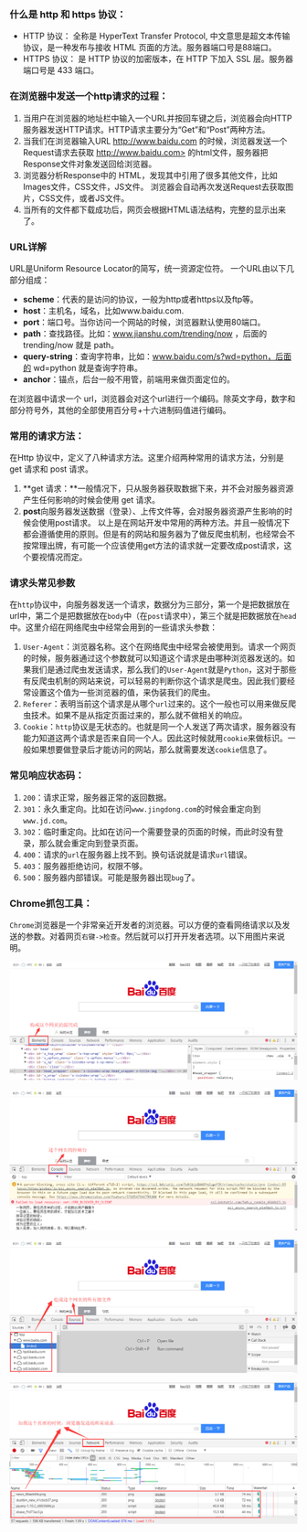 ### 什么是 http 和 https 协议：
- HTTP 协议： 全称是 HyperText Transfer Protocol, 中文意思是超文本传输协议，是一种发布与接收 HTML 页面的方法。服务器端口号是88端口。
- HTTPS 协议： 是 HTTP 协议的加密版本，在 HTTP 下加入 SSL 层。服务器端口号是 433 端口。

### 在浏览器中发送一个http请求的过程：
1. 当用户在浏览器的地址栏中输入一个URL并按回车键之后，浏览器会向HTTP服务器发送HTTP请求。HTTP请求主要分为“Get”和“Post”两种方法。
2. 当我们在浏览器输入URL <http://www.baidu.com> 的时候，浏览器发送一个Request请求去获取 http://www.baidu.com> 的html文件，服务器把Response文件对象发送回给浏览器。
3. 浏览器分析Response中的 HTML，发现其中引用了很多其他文件，比如Images文件，CSS文件，JS文件。 浏览器会自动再次发送Request去获取图片，CSS文件，或者JS文件。
4. 当所有的文件都下载成功后，网页会根据HTML语法结构，完整的显示出来了。

### URL详解

URL是Uniform Resource Locator的简写，统一资源定位符。 一个URL由以下几部分组成： 

- **scheme**：代表的是访问的协议，一般为http或者https以及ftp等。
- **host**：主机名，域名，比如www.baidu.com.
- **port**：端口号。当你访问一个网站的时候，浏览器默认使用80端口。
- **path**：查找路径。比如：www.jianshu.com/trending/now ，后面的 trending/now 就是 path。
- **query-string**：查询字符串，比如：www.baidu.com/s?wd=python，后面的 wd=python 就是查询字符串。
- **anchor**：锚点，后台一般不用管，前端用来做页面定位的。

在浏览器中请求一个 url，浏览器会对这个url进行一个编码。除英文字母，数字和部分符号外，其他的全部使用百分号+十六进制码值进行编码。 

### 常用的请求方法：

在Http 协议中，定义了八种请求方法。这里介绍两种常用的请求方法，分别是 get 请求和 post 请求。 

1. **get 请求：**一般情况下，只从服务器获取数据下来，并不会对服务器资源产生任何影响的时候会使用 get 请求。
2. **post**向服务器发送数据（登录）、上传文件等，会对服务器资源产生影响的时候会使用post请求。 以上是在网站开发中常用的两种方法。并且一般情况下都会遵循使用的原则。但是有的网站和服务器为了做反爬虫机制，也经常会不按常理出牌，有可能一个应该使用get方法的请求就一定要改成post请求，这个要视情况而定。

### 请求头常见参数

在`http`协议中，向服务器发送一个请求，数据分为三部分，第一个是把数据放在url中，第二个是把数据放在`body`中（在`post`请求中），第三个就是把数据放在`head`中。这里介绍在网络爬虫中经常会用到的一些请求头参数： 

1. `User-Agent`：浏览器名称。这个在网络爬虫中经常会被使用到。请求一个网页的时候，服务器通过这个参数就可以知道这个请求是由哪种浏览器发送的。如果我们是通过爬虫发送请求，那么我们的`User-Agent`就是`Python`，这对于那些有反爬虫机制的网站来说，可以轻易的判断你这个请求是爬虫。因此我们要经常设置这个值为一些浏览器的值，来伪装我们的爬虫。
2. `Referer`：表明当前这个请求是从哪个`url`过来的。这个一般也可以用来做反爬虫技术。如果不是从指定页面过来的，那么就不做相关的响应。
3. `Cookie`：`http`协议是无状态的。也就是同一个人发送了两次请求，服务器没有能力知道这两个请求是否来自同一个人。因此这时候就用`cookie`来做标识。一般如果想要做登录后才能访问的网站，那么就需要发送`cookie`信息了。

### 常见响应状态码：

1. `200`：请求正常，服务器正常的返回数据。
2. `301`：永久重定向。比如在访问`www.jingdong.com`的时候会重定向到`www.jd.com`。
3. `302`：临时重定向。比如在访问一个需要登录的页面的时候，而此时没有登录，那么就会重定向到登录页面。
4. `400`：请求的`url`在服务器上找不到。换句话说就是请求`url`错误。
5. `403`：服务器拒绝访问，权限不够。
6. `500`：服务器内部错误。可能是服务器出现`bug`了。

### Chrome抓包工具：

`Chrome`浏览器是一个非常亲近开发者的浏览器。可以方便的查看网络请求以及发送的参数。对着网页`右键->检查`。然后就可以打开开发者选项。以下用图片来说明。  

![1](1.png)

![2](2.png)

![2](3.png)

![2](4.png)